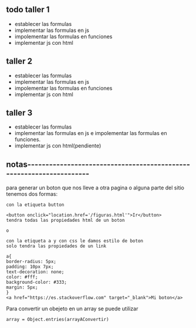 ## todo taller 1

- establecer las formulas
- implementar las formulas en js
- impolementar las formulas en funciones
- implementar js con html

## taller 2

- establecer las formulas
- implementar las formulas en js
- impolementar las formulas en funciones
- implementar js con html

## taller 3

- establecer las formulas
- implementar las formulas en js e impolementar las formulas en funciones.
- implementar js con html(pendiente)

## notas--------------------------------------------------------------------

para generar un boton que nos lleve a otra pagina o alguna parte del sitio
tenemos dos formas:

    con la etiqueta button

    <button onclick="location.href='/figuras.html'">Ir</button>
    tendra todas las propiedades html de un boton

    o

    con la etiqueta a y con css le damos estilo de boton
    solo tendra las propiedades de un link

    a{
    border-radius: 5px;
    padding: 10px 7px;
    text-decoration: none;
    color: #fff;
    background-color: #333;
    margin: 5px;
    }
    <a href="https://es.stackoverflow.com" target="_blank">Mi boton</a>

Para convertir un obejeto en un array se puede utilizar

    array = Object.entries(arrayAConvertir)
